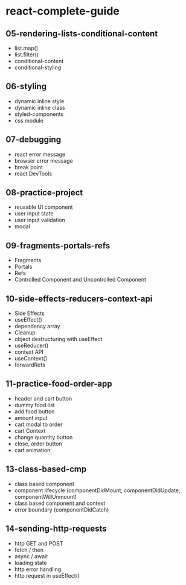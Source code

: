 # react-complete-guide
## 05-rendering-lists-conditional-content
* list.map()
* list.filter()
* conditional-content
* conditional-styling

## 06-styling
* dynamic inline style
* dynamic inline class
* styled-components
* css module

## 07-debugging
* react error message
* browser error message
* break point
* react DevTools

## 08-practice-project
* reusable UI component
* user input state
* user input validation
* modal

## 09-fragments-portals-refs
* Fragments
* Portals
* Refs
* Controlled Component and Uncontrolled Component

## 10-side-effects-reducers-context-api
* Side Effects
* useEffect()
* dependency array
* Cleanup
* object destructuring with useEffect
* useReducer()
* context API
* useContext()
* forwardRefs

## 11-practice-food-order-app
 * header and cart button
 * dummy food list
 * add food button
 * amount input
 * cart modal to order
 * cart Context
 * change quantity button
 * close, order button
 * cart animation
 
 ## 13-class-based-cmp
 * class based component
 * component lifecycle (componentDidMount, componentDidUpdate, componentWillUnmount)
 * class based component and context
 * error boundary (componentDidCatch)

 ## 14-sending-http-requests
 * http GET and POST
 * fetch / then
 * async / await
 * loading state
 * http error handling
 * http request in useEffect()
